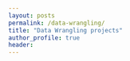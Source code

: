 ```yaml
---
layout: posts
permalink: /data-wrangling/
title: "Data Wrangling projects"
author_profile: true
header:
---
```



